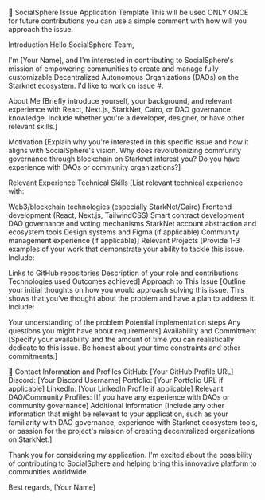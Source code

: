 🌊 SocialSphere Issue Application Template
This will be used ONLY ONCE for future contributions you can use a simple comment with how will you approach the issue.

Introduction
Hello SocialSphere Team,

I'm [Your Name], and I'm interested in contributing to SocialSphere's mission of empowering communities to create and manage fully customizable Decentralized Autonomous Organizations (DAOs) on the Starknet ecosystem. I'd like to work on issue #.

About Me
[Briefly introduce yourself, your background, and relevant experience with React, Next.js, StarkNet, Cairo, or DAO governance knowledge. Include whether you're a developer, designer, or have other relevant skills.]

Motivation
[Explain why you're interested in this specific issue and how it aligns with SocialSphere's vision. Why does revolutionizing community governance through blockchain on Starknet interest you? Do you have experience with DAOs or community organizations?]

Relevant Experience
Technical Skills
[List relevant technical experience with:

Web3/blockchain technologies (especially StarkNet/Cairo)
Frontend development (React, Next.js, TailwindCSS)
Smart contract development
DAO governance and voting mechanisms
StarkNet account abstraction and ecosystem tools
Design systems and Figma (if applicable)
Community management experience (if applicable)]
Relevant Projects
[Provide 1-3 examples of your work that demonstrate your ability to tackle this issue. Include:

Links to GitHub repositories
Description of your role and contributions
Technologies used
Outcomes achieved]
Approach to This Issue
[Outline your initial thoughts on how you would approach solving this issue. This shows that you've thought about the problem and have a plan to address it. Include:

Your understanding of the problem
Potential implementation steps
Any questions you might have about requirements]
Availability and Commitment
[Specify your availability and the amount of time you can realistically dedicate to this issue. Be honest about your time constraints and other commitments.]

📱 Contact Information and Profiles
GitHub: [Your GitHub Profile URL]
Discord: [Your Discord Username]
Portfolio: [Your Portfolio URL if applicable]
LinkedIn: [Your LinkedIn Profile if applicable]
Relevant DAO/Community Profiles: [If you have any experience with DAOs or community governance]
Additional Information
[Include any other information that might be relevant to your application, such as your familiarity with DAO governance, experience with Starknet ecosystem tools, or passion for the project's mission of creating decentralized organizations on StarkNet.]

Thank you for considering my application. I'm excited about the possibility of contributing to SocialSphere and helping bring this innovative platform to communities worldwide.

Best regards, [Your Name]